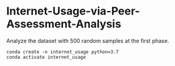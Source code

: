 # Internet-Usage-via-Peer-Assessment-Analysis

Analyze the dataset with 500 random samples at the first phase.

```shell
conda create -n internet_usage python=3.7
conda activate internet_usage
```

